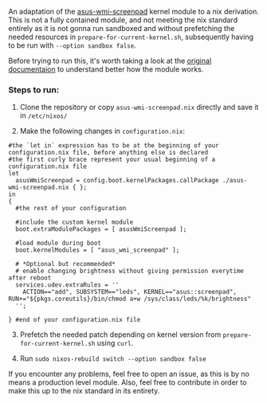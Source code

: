 An adaptation of the [asus-wmi-screenpad](https://github.com/Plippo/asus-wmi-screenpad) kernel module to a nix derivation. This is not a fully contained module, and not meeting the nix standard entirely as it is not gonna run sandboxed and without prefetching the needed resources in `prepare-for-current-kernel.sh`, subsequently having to be run with `--option sandbox false`.

Before trying to run this, it's worth taking a look at the [original documentaion](https://github.com/Plippo/asus-wmi-screenpad/blob/master/README.md) to understand better how the module works.

### Steps to run:

1. Clone the repository or copy `asus-wmi-screenpad.nix` directly and save it in `/etc/nixos/`

2. Make the following changes in `configuration.nix`:

```
#the `let in` expression has to be at the beginning of your configuration.nix file, before anything else is declared
#the first curly brace represent your usual beginning of a configuration.nix file
let  
  asusWmiScreenpad = config.boot.kernelPackages.callPackage ./asus-wmi-screenpad.nix { };  
in  
{
  #the rest of your configuration

  #include the custom kernel module 
  boot.extraModulePackages = [ asusWmiScreenpad ];  
  
  #load module during boot
  boot.kernelModules = [ "asus_wmi_screenpad" ];   
  
  # *Optional but recommended* 
  # enable changing brightness without giving permission everytime after reboot  
  services.udev.extraRules = ''  
    ACTION=="add", SUBSYSTEM=="leds", KERNEL=="asus::screenpad", RUN+="${pkgs.coreutils}/bin/chmod a+w /sys/class/leds/%k/brightness"  
  '';  
  
} #end of your configuration.nix file 
```

3. Prefetch the needed patch depending on kernel version from `prepare-for-current-kernel.sh` using `curl`. 

4. Run `sudo nixos-rebuild switch --option sandbox false`


If you encounter any problems, feel free to open an issue, as this is by no means a production level module. Also, feel free to contribute in order to make this up to the nix standard in its entirety.
